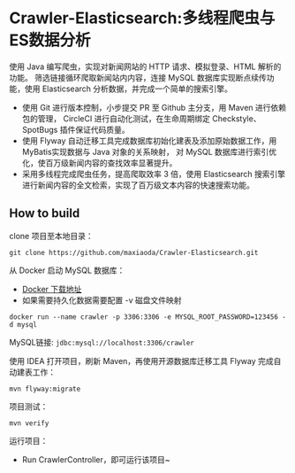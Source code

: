 # Crawler-Elasticsearch:多线程爬虫与ES数据分析
使用 Java 编写爬虫，实现对新闻网站的 HTTP 请求、模拟登录、HTML 解析的功能。
筛选链接循环爬取新闻站内内容，连接 MySQL 数据库实现断点续传功能，使用 Elasticsearch 分析数据，并完成一个简单的搜索引擎。 

* 使用 Git 进行版本控制，小步提交 PR 至 Github 主分支，用 Maven 进行依赖包的管理，
CircleCI 进行自动化测试，在生命周期绑定 Checkstyle、SpotBugs 插件保证代码质量。 
* 使用 Flyway 自动迁移工具完成数据库初始化建表及添加原始数据工作，用 MyBatis实现数据与 Java 对象的关系映射，
对 MySQL 数据库进行索引优化，使百万级新闻内容的查找效率显著提升。
* 采用多线程完成爬虫任务，提高爬取效率 3 倍，使用 Elasticsearch 搜索引擎进行新闻内容的全文检索，实现了百万级文本内容的快速搜索功能。

## How to build

clone 项目至本地目录：

```shell
git clone https://github.com/maxiaoda/Crawler-Elasticsearch.git
```

从 Docker 启动 MySQL 数据库：

- [Docker 下载地址](https://www.docker.com/)
- 如果需要持久化数据需要配置 -v 磁盘文件映射
```shell
docker run --name crawler -p 3306:3306 -e MYSQL_ROOT_PASSWORD=123456 -d mysql
```
MySQL链接:
`jdbc:mysql://localhost:3306/crawler`

使用 IDEA 打开项目，刷新 Maven，再使用开源数据库迁移工具 Flyway 完成自动建表工作：

```shell
mvn flyway:migrate
```

项目测试：

```shell
mvn verify
```

运行项目：

- Run CrawlerController，即可运行该项目~